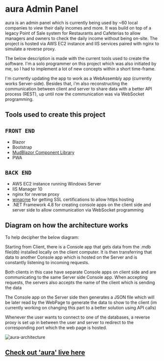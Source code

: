 # aura Admin Panel

aura is an admin panel which is currently being used by ~60 local companies to view their daily incomes and more.
It was build on top of a legacy Point of Sale system for Restaurants and Cafeterias to allow managers and owners to check the daily income without being on-site. 
The project is hosted via AWS EC2 instance and IIS services paired with nginx to simulate a reverse proxy.

The below description is made with the current tools used to create the software. I'm a solo programmer on this project which was also initiated by me, so I had to implement a lot of new concepts within a short time-frame.

I'm currently updating the app to work as a WebAssembly app (currently works Server-side). Besides that, i'm also reconstructing the communication between client and server to share data with a better API process (REST), up until now the communication was via WebSocket programming.

## Tools used to create this project
 `FRONT END`
-
- Blazor 
- Bootstrap
- [MudBlazor Component Library](https://mudblazor.com/docs/overview)
- PWA

`BACK END`
- 
- AWS EC2 instance running Windows Server
- IIS Manager 10
- nginx for reverse proxy
- [winacme](https://www.win-acme.com/) for getting SSL certifications to allow https hosting
- .NET Framework 4.8 for creating console apps on the client side and server side to allow communication via WebSocket programming


## Diagram on how the architecture works

To help decipher the below diagram:

Starting from Client, there is a Console app that gets data from the .mdb file(db) installed locally on the client computer. It is then transferring that data to another Console app which is hosted on the Server and is constantly listening to incoming requests. 

Both clients in this case have separate Console apps on client side and are communicating to the same Server side Console app. When accepting requests, the servers also accepts the name of the client which is sending the data

The Console app on the Server side then generates a JSON file which will be later read by the WebPage to generate the data to show to the client (im currently working on changing this part to a better solution using API calls)

Whenever the user wants to connect to one of the databases, a reverse proxy is set up in between the user and server to redirect to the corresponding port which the web page is hosted.

![aura-architecture](https://user-images.githubusercontent.com/13669142/188190971-d107b6f3-ef8a-4c9d-ba85-4713566e2918.png)



## [Check out 'aura' live here](https://blazor.intouch-ks.com/)

